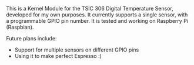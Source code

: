 This is a Kernel Module for the TSIC 306 Digital Temperature Sensor, developed for my own purposes. It currently supports a single sensor, with a programmable GPIO pin number. It is tested and working on Raspberry Pi (Raspbian).

Future plans include:
  * Support for multiple sensors on different GPIO pins
  * Using it to make perfect Espresso :)